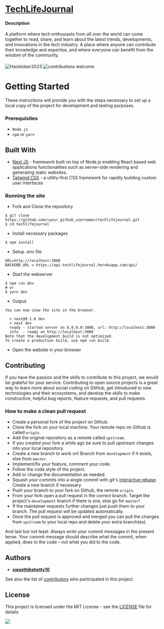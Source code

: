 
# [TechLifeJournal](https://techlifejournal.com)

#### Description
A platform where tech enthusiasts from all over the world can come together to read, share, and learn about the latest trends, developments, and innovations in the tech industry. A place where anyone can contribute their knowledge and expertise, and where everyone can benefit from the wisdom of the community.

####
<img src="https://i.ibb.co/X5MMNTs/opengraph-e5fafe07.png" alt="Hacktober2023" />
<img src="https://camo.githubusercontent.com/f5054ffcd4245c10d3ec85ef059e07aacf787b560f83ad4aec2236364437d097/68747470733a2f2f696d672e736869656c64732e696f2f62616467652f636f6e747269627574696f6e732d77656c636f6d652d627269676874677265656e2e7376673f7374796c653d666c6174" alt="contributions welcome" data-canonical-src="https://img.shields.io/badge/contributions-welcome-brightgreen.svg?style=flat" style="max-width: 100%;">

# Getting Started
These instructions will provide you with the steps necessary to set up a local copy of the project for development and testing purposes.

### Prerequisites

* `Node.js` 
* `npm` or `yarn`

## Built With

* [Next JS](https://nextjs.org/) - framework built on top of Node.js enabling React based web applications functionalities such as server-side rendering and generating static websites.
* [Tailwind CSS](https://tailwindcss.com/) - a utility-first CSS framework for rapidly building custom user interfaces
### Running the site
* Fork and Clone the repository

```shell script
$ git clone https://github.com/<your_github_username>/techlifejournal.git
$ cd techlifejournal
```
* Install necessary packages
```shell script
$ npm install
```
* Setup .env file 
```env 
URL=http://localhost:3000
BACKEND_URL = https://api-techlifejournal.herokuapp.com/api/
```
* Start the webserver
```shell script 
$ npm run dev
# or
$ yarn dev
```

* Output
```
You can now view the site in the browser.

  > next@0.1.0 dev
  > next dev
  ready - started server on 0.0.0.0:3000, url: http://localhost:3000
  info  - ready on http://localhost:3000
Note that the development build is not optimized.
To create a production build, use npm run build.
```
* Open the website in your browser



## Contributing

If you have the passion and the skills to contribute to this project, we would be grateful for your service. Contributing to open source projects is a great way to learn more about social coding on GitHub, get introduced to new technologies and their ecosystems, and develop the skills to make constructive, helpful bug reports, feature requests, and pull requests.


### How to make a clean pull request

- Create a personal fork of the project on Github.
- Clone the fork on your local machine. Your remote repo on Github is called `origin`.
- Add the original repository as a remote called `upstream`.
- If you created your fork a while ago be sure to pull upstream changes into your local repository.
- Create a new branch to work on! Branch from `development` if it exists, else from `master`.
- Implement/fix your feature, comment your code.
- Follow the code style of the project.
- Add or change the documentation as needed.
- Squash your commits into a single commit with git's [interactive rebase](https://help.github.com/articles/interactive-rebase). Create a new branch if necessary.
- Push your branch to your fork on Github, the remote `origin`.
- From your fork open a pull request in the correct branch. Target the project's `development` branch if there is one, else go for `master`!
- If the maintainer requests further changes just push them to your branch. The pull request will be updated automatically.
- Once the pull request is approved and merged you can pull the changes from `upstream` to your local repo and delete
your extra branch(es).

And last but not least: Always write your commit messages in the present tense. Your commit message should describe what the commit, when applied, does to the code – not what you did to the code.

## Authors
* [**swasthikshetty10**](https://github.com/swasthikshetty10)

See also the list of [contributors](https://github.com/techlifejournal/techlifejournal/contributors) who participated in this project.

## License

This project is licensed under the MIT License - see the [LICENSE](./LICENSE) file for details

<img style= " " src = "https://camo.githubusercontent.com/7998890254268d8ed476c9f66d3fa59d21dd354d2090036083c82af4cda2a0eb/68747470733a2f2f666f7274686562616467652e636f6d2f696d616765732f6261646765732f6275696c742d776974682d6c6f76652e737667">




